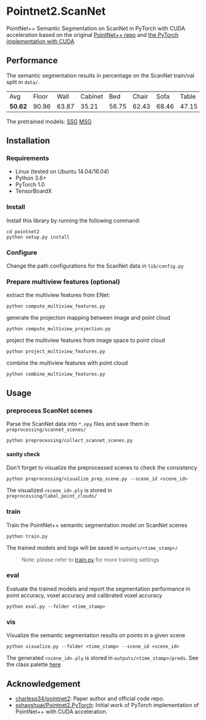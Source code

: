 # Pointnet2.ScanNet
PointNet++ Semantic Segmentation on ScanNet in PyTorch with CUDA acceleration based on the original [PointNet++ repo](https://github.com/charlesq34/pointnet2) and [the PyTorch implementation with CUDA](https://github.com/sshaoshuai/Pointnet2.PyTorch)

## Performance
The semantic segmentation results in percentage on the ScanNet train/val split in `data/`.
<table>
  <tr>
    <td>Avg</td><td>Floor</td><td>Wall</td><td>Cabinet</td><td>Bed</td><td>Chair</td><td>Sofa</td><td>Table</td><td>Door</td><td>Window</td><td>Bookshelf</td><td>Picture</td><td>Counter</td><td>Desk</td><td>Curtain</td><td>Refrigerator</td><td>Bathtub</td><td>Shower</td><td>Toilet</td><td>Sink</td><td>Others</td>
  </tr>
  <tr>
    <td><b>50.62</b></td><td>90.96</td><td>63.87</td><td>35.21</td><td>56.75</td><td>62.43</td><td>68.46</td><td>47.15</td><td>36.12</td><td>34.12</td><td>25.62</td><td>23.58</td><td>41.46</td><td>42.73</td><td>32.38</td><td>44.12</td><td>64.93</td><td>63.90</td><td>74.04</td><td>58.13</td><td>46.40</td>
  </tr>
</table>

The pretrained models: [SSG](https://www.dropbox.com/s/wunli6uxqf2llor/pointnet2_semseg_ssg_xyzrgb.pth?dl=0) [MSG](https://www.dropbox.com/s/3cokg7ediutei1d/pointnet2_semseg_msg_xyzrgb.pth?dl=0) 

## Installation
### Requirements
* Linux (tested on Ubuntu 14.04/16.04)
* Python 3.6+
* PyTorch 1.0
* TensorBoardX

### Install 
Install this library by running the following command:

```shell
cd pointnet2
python setup.py install
```

### Configure
Change the path configurations for the ScanNet data in `lib/config.py`

### Prepare multiview features (optional)
extract the multiview features from ENet:
```shell
python compute_multiview_features.py
```
generate the projection mapping between image and point cloud
```shell
python compute_multiview_projection.py
```
project the multiview features from image space to point cloud
```shell
python project_multiview_features.py
```
combine the multiview features with point cloud
```shell
python combine_multiview_features.py
```

## Usage
### preprocess ScanNet scenes
Parse the ScanNet data into `*.npy` files and save them in `preprocessing/scannet_scenes/`
```shell
python preprocessing/collect_scannet_scenes.py
```
#### sanity check
Don't forget to visualize the preprocessed scenes to check the consistency
```shell
python preprocessing/visualize_prep_scene.py --scene_id <scene_id>
```
The visualized `<scene_id>.ply` is stored in `preprocessing/label_point_clouds/`

### train
Train the PointNet++ semantic segmentation model on ScanNet scenes
```shell
python train.py
```
The trained models and logs will be saved in `outputs/<time_stamp>/`
> Note: please refer to [train.py](https://github.com/daveredrum/Pointnet2.ScanNet/blob/master/train.py) for more training settings

### eval
Evaluate the trained models and report the segmentation performance in point accuracy, voxel accuracy and calibrated voxel accuracy
```shell
python eval.py --folder <time_stamp>
```

### vis
Visualize the semantic segmentation results on points in a given scene
```shell
python visualize.py --folder <time_stamp> --scene_id <scene_id>
```
The generated `<scene_id>.ply` is stored in `outputs/<time_stamp>/preds`. See the class palette [here](http://kaldir.vc.in.tum.de/scannet_benchmark/img/legend.jpg)

## Acknowledgement
* [charlesq34/pointnet2](https://github.com/charlesq34/pointnet2): Paper author and official code repo.
* [sshaoshuai/Pointnet2.PyTorch](https://github.com/sshaoshuai/Pointnet2.PyTorch): Initial work of PyTorch implementation of PointNet++ with CUDA acceleration.
